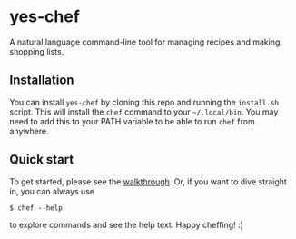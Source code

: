 # yes-chef

A natural language command-line tool for managing recipes and making shopping lists.

## Installation

You can install `yes-chef` by cloning this repo and running the `install.sh` script. This will install the `chef`
command to your `~/.local/bin`. You may need to add this to your PATH variable to be able to run `chef` from anywhere.

## Quick start

To get started, please see the [walkthrough](how-to/walkthrough.md). Or, if you want to dive straight in, you can always use

```shell
$ chef --help
```

to explore commands and see the help text. Happy cheffing! :)